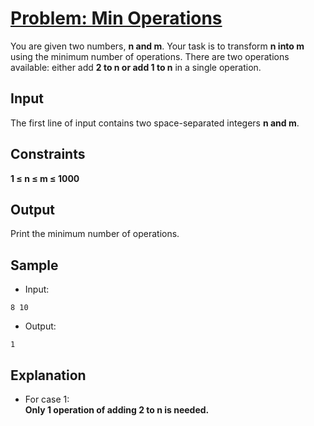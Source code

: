 # [Problem: Min Operations](https://my.newtonschool.co/playground/code/smcyf6fz75ry)

You are given two numbers, **n and m**. Your task is to transform **n into m** using the minimum number of operations. There are two operations available: either add **2 to n or add 1 to n** in a single operation.

## Input


The first line of input contains two space-separated integers **n and m**.

## Constraints

**1 ≤ n ≤ m ≤ 1000**

## Output

Print the minimum number of operations.

## Sample

- Input:
```
8 10
```

- Output:
```
1
```

## Explanation

- For case 1: <br> **Only 1 operation of adding 2 to n is needed.**
